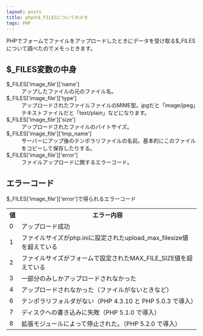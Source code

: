 ```yaml
---
layout: posts
title: phpの$_FILESについてのメモ
tags: PHP
---
```


PHPでフォームでファイルをアップロードしたときにデータを受け取る$_FILESについて調べたのでメモっときます。

$_FILES変数の中身
-----------------------

<dl>
<dt>$_FILES['image_file']['name']</dt>
<dd>アップしたファイルの元のファイル名。</dd>
<dt>$_FILES['image_file']['type']</dt>
<dd>アップロードされたファイルファイルのMIME型。jpgだと「image/jpeg」テキストファイルだと「text/plain」などになります。</dd>
<dt>$_FILES['image_file']['size']</dt>
<dd>アップロードされたファイルのバイトサイズ。</dd>
<dt>$_FILES['image_file']['tmp_name']</dt>
<dd>サーバーにアップ後のテンポラリファイルの名前。基本的にこのファイルをコピーして保存したりする。</dd>
<dt>$_FILES['image_file']['error']</dt>
<dd>ファイルアップロードに関するエラーコード。</dd>
</dl>

エラーコード
-----------------------

$_FILES['image_file']['error']で得られるエラーコード

<table summary="$_FILES['image_file']['error']で得られるエラーコード表">
  <tr>
      <th>値</th>
      <th>エラー内容</th>
  </tr>
  <tr>
      <td>0</td>
      <td>アップロード成功</td>
  </tr>
  <tr>
      <td>1</td>
      <td>ファイルサイズがphp.iniに設定されたupload_max_filesize値を超えている</td>
  </tr>
  <tr>
      <td>2</td>
      <td>ファイルサイズがフォームで設定されたMAX_FILE_SIZE値を超えている</td>
  </tr>
  <tr>
      <td>3</td>
      <td>一部分のみしかアップロードされなかった</td>
  </tr>
  <tr>
      <td>4</td>
      <td>アップロードされなかった（ファイルがないときなど）</td>
  </tr>
  <tr>
      <td>6</td>
      <td>テンポラリフォルダがない（PHP 4.3.10 と PHP 5.0.3 で導入）</td>
  </tr>
  <tr>
      <td>7</td>
      <td>ディスクへの書き込みに失敗（PHP 5.1.0 で導入）</td>
  </tr>
  <tr>
      <td>8</td>
      <td>拡張モジュールによって停止された。（PHP 5.2.0 で導入）</td>
  </tr>
</table>
